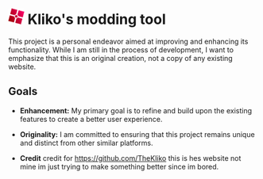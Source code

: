 <h1>
    <img src="images/logo/logo.png" height="32" alt="logo"/>
    Kliko's modding tool
</h1>

This project is a personal endeavor aimed at improving and enhancing its functionality. While I am still in the process of development, I want to emphasize that this is an original creation, not a copy of any existing website.

## Goals

- **Enhancement:** My primary goal is to refine and build upon the existing features to create a better user experience.
- **Originality:** I am committed to ensuring that this project remains unique and distinct from other similar platforms.

- **Credit** credit for https://github.com/TheKliko this is hes website not mine im just trying to make something better since im bored.
